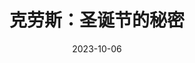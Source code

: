 ---
layout: page
title: 克劳斯：圣诞节的秘密
description: >
  剧情其实有些套路，但关于圣诞老人的起源还是挺有想象力的，同时也很幽默：为什么担心自己被标记为坏孩子，为什么礼物是放在袜子里的，为什么圣坛老人用麋鹿拉车，为什么他们在天上飞，为什么他穿着红白色的棉服……目前最喜欢的关于圣诞节的电影，很可爱的小故事，喜欢。在身上，是把海关的人当傻子吗？后来查了一下，原来当年真的有很多人以此谋生，长见识了。
category: 电影
img: assets/img/movie/2023/ke_lao_si_sheng_dan_jie_de_mi_mi.webp
star: 4
date: 2023-10-06
---